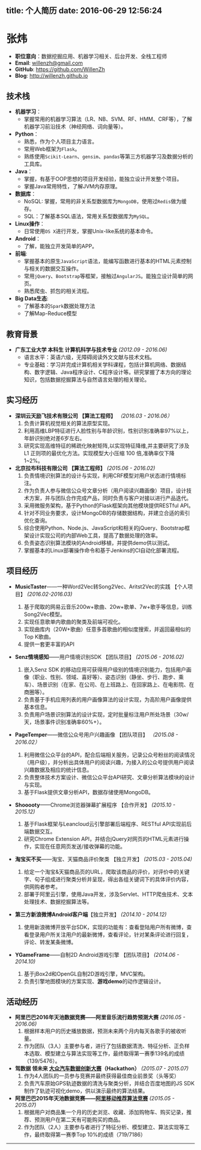 title: 个人简历
date: 2016-06-29 12:56:24
---
# 张炜
- **职位意向**：数据挖掘应用、机器学习相关、后台开发、全栈工程师
- **Email**: <willenzh@gmail.com>
- **GitHub**: <https://github.com/WillenZh>
- **Blog**: <http://willenzh.github.io>



## 技术栈
- **机器学习**：
    - 掌握常用的机器学习算法（LR、NB、SVM、RF、HMM、CRF等），了解机器学习前沿技术（神经网络、词向量等）。
- **Python**： 
    - 熟悉，作为个人项目主力语言。
    - 常用Web框架为``Flask``。
    - 熟练使用``Scikit-Learn``、``gensim``、``pandas``等第三方机器学习及数据分析的工具库。
- **Java**： 
    - 掌握，有基于OOP思想的项目开发经验，能独立设计开发整个项目。
    - 掌握Java常用特性，了解JVM内存原理。
- **数据库**：
    - NoSQL: 掌握，常用的非关系型数据库为``MongoDB``，使用过``Redis``做为缓存。
    - SQL：了解基本SQL语法，常用关系型数据库为``MySQL``。
- **Linux操作**：
    - 日常使用``OS X``进行开发，掌握Unix-like系统的基本命令。   
- **Android**：
    - 了解，能独立开发简单的APP。
- **前端**: 
    - 掌握基本的原生``JavaScript``语法，能编写函数进行基本的HTML元素控制与相关的数据交互操作。
    - 常用``jQuery``、``Bootstrap``等框架，接触过``AngularJS``。能独立设计简单的网页。
    - 熟悉爬虫、抓包的相关流程。
- **Big Data生态**:
    - 了解基本的``Spark``数据处理方法
    - 了解Map-Reduce模型



## 教育背景
- **广东工业大学  本科生  计算机科学与技术专业**  *(2012.09 - 2016.06)*
    - 语言水平：英语六级，无障碍阅读外文文献与技术文档。
    - 专业基础：学习并完成计算机相关学科课程，包括计算机网络、数据结构、数字逻辑、Java程序设计、C程序设计等。研究掌握了本方向的理论知识，包括数据挖掘算法与自然语言处理的相关理论。



## 实习经历
- **深圳云天励飞技术有限公司    【算法工程师】**  *（2016.03 - 2016.06）*
    1. 负责计算机视觉相关的算法原型实现。
    2. 利用高维LBP特征进行人脸性别与年龄识别，性别识别准确率97%以上，年龄识别绝对差6岁左右。
    3. 研究实现高维特征的稀疏化映射矩阵,以实现特征降维,并主要研究了涉及 L1 正则项的最优化方法。实现模型大小压缩 100 倍,准确率仅下降 1~2%。
- **北京拉布科技有限公司    【算法工程师】**  *(2015.06 - 2016.02)*
    1. 负责情境识别算法的设计与实现，利用CRF模型对用户状态进行情境标注。
    2. 作为负责人参与微信公众号文章分析（用户阅读兴趣画像）项目，设计技术方案，并与团队合作完成产品，同时负责与客户对接以进行产品迭代。
    3. 采用微服务架构，基于Python的Flask框架向其他模块提供RESTful API。
    4. 针对不同业务要求，设计MongoDB的存储数据结构，并建立合适的索引优化查询。
    5. 综合使用Python、Node.js、JavaScript和相关的jQuery、Bootstrap框架设计实现公司的内部Web工具，提高了数据处理的效率。
    6. 负责姿态识别算法模块的Android移植，并提供demo供以测试。
    7. 掌握基本的Linux部署操作命令和基于Jenkins的CI自动化部署流程。



## 项目经历
- **MusicTaster**——一种Word2Vec转Song2Vec、Aritst2Vec的实践   【个人项目】 *(2016.02-2016.03)*
    1. 基于爬取的网易云音乐200w+歌曲、20w+歌单、7w+歌手等信息，训练Song2Vec模型。
    2. 实现任意歌单内歌曲的聚类及前端可视化。
    3. 实现曲库内（20W+歌曲）任意多首歌曲的相似度搜索，并返回最相似的Top K歌曲。
    4. 提供一套更丰富的API
- **Senz情境感知**——用户情境识别SDK    【团队项目】  *(2015.06 - 2016.02)*
    1. 嵌入Senz SDK 的移动应用可获得用户级别的情境识别能力，包括用户画像（职业、性别、领域、喜好等）、姿态识别（静坐、步行、跑步、乘车）、场景识别（在家、在公司、在上班路上、在回家路上、在电影院、在商圈等）。
    2. 负责基于手机应用列表的用户画像算法的设计实现，为高阶用户画像提供基本信息。
    3. 负责用户场景识别算法的设计实现，定时批量标注用户所处场景（30w/天，场景事件识别准确率60%+）。


- **PageTemper**——微信公众号用户兴趣画像    【团队项目】  *（2015.08 - 2016.02）*
    1. 利用微信公众平台的API，配合后端相关服务，记录公众号粉丝的阅读情况（用户级），并分析出具体用户的阅读兴趣，为接入的公众号提供用户阅读兴趣数据及相应的统计信息。
    2. 负责整体技术方案设计、微信公众平台API研究、文章分析算法模块的设计与实现。
    3. 基于Flask提供文章分析API，数据存储使用MongoDB。


- **Shooooty**——Chrome浏览器弹幕扩展程序    【合作开发】  *(2015.10 - 2015.12)*
    1. 基于Flask框架与Leancloud云引擎部署后端程序、RESTful API实现前后端数据交互。
    2. 研究Chrome Extension API，并结合jQuery对网页的HTML元素进行操作，实现在任意网页发送/接收弹幕的功能。
- **淘宝买不买**——淘宝、天猫商品评价聚类   【独立开发】  *(2015.03 - 2015.04)*
    1. 给定一个淘宝&天猫商品页的URL，爬取该商品的评价，对评价中的关键字、句子组成进行聚类分析并呈现，得出各组关键词下的具体评价内容，供网购者参考。
    2. 部署于阿里云引擎，使用Java开发，涉及Servlet、HTTP爬虫技术、文本处理技术、数据挖掘算法等。
- **第三方新浪微博Android客户端**【独立开发】  *(2014.10 - 2014.12)*
    1. 使用新浪微博开放平台SDK，实现的功能有：查看登陆用户所有微博，查看登录用户所关注用户的最新微博，查看评论，针对某条评论进行回复，评论、转发某条微博。

- **YGameFrame**——自制2D Android游戏引擎    【团队项目】  *(2014.06 - 2014.10)*
    1. 基于jBox2d和OpenGL自制2D游戏引擎，MVC架构。
    2. 负责引擎地图模块的方案实现、**游戏demo**的动作逻辑设计。



## 活动经历
- **阿里巴巴2016年天池数据竞赛——阿里音乐流行趋势预测大赛** *(2016.05 - 2016.06)*
    1. 根据样本用户的历史播放数据，预测未来两个月内每天各歌手的被收听量。
    2. 作为团队（3人）主要参与者，进行了包括数据清洗、特征分析、正负样本选取、模型建立与算法实现等工作，最终取得第一赛季139名的成绩（139/5476）。
- **驾数据 领未来 [大众汽车数据创新大赛](http://www.86che.com/article/marketing/2015070643030.html)（Hackathon）**  *(2015.07 - 2015.07)*
    1. 作为4人团队的一员参与竞赛并最终获得最佳商业前景奖（头等奖）
    2. 负责汽车原始GPS轨迹数据的清洗与聚类分析，并结合百度地图的JS SDK制作了轨迹可视化demo，供以演示最终的算法结果。
- **阿里巴巴2015年天池数据竞赛——[阿里移动推荐算法竞赛](https://tianchi.shuju.aliyun.com/competition/introduction.htm?spm=5176.100067.5678.1.TPTesa&raceId=1)**  *(2015.05 - 2015.07)*
    1. 根据用户对商品集一个月的历史浏览、收藏、添加购物车、购买记录，推荐、预测用户在第二天有可能购买的商品。
    2. 作为团队（2人）主要参与者进行了特征分析、模型建立、算法实现等工作，最终取得第一赛季Top 10%的成绩（719/7186）

---
